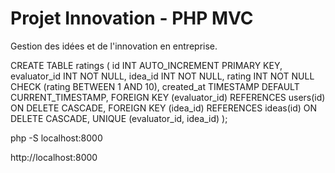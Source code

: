 # Projet Innovation - PHP MVC

Gestion des idées et de l'innovation en entreprise.



CREATE TABLE ratings (
    id INT AUTO_INCREMENT PRIMARY KEY,
    evaluator_id INT NOT NULL,
    idea_id INT NOT NULL,
    rating INT NOT NULL CHECK (rating BETWEEN 1 AND 10),
    created_at TIMESTAMP DEFAULT CURRENT_TIMESTAMP,
    FOREIGN KEY (evaluator_id) REFERENCES users(id) ON DELETE CASCADE,
    FOREIGN KEY (idea_id) REFERENCES ideas(id) ON DELETE CASCADE,
    UNIQUE (evaluator_id, idea_id)
);





php -S localhost:8000


http://localhost:8000


